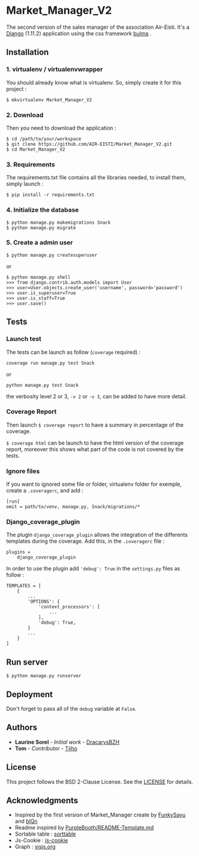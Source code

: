 # Market_Manager_V2

The second version of the sales manager of the association Air-Eisti.
It's a [Django](https://www.djangoproject.com/) (1.11.2) application using the css framework [bulma](http://bulma.io/) .

## Installation

### 1. virtualenv / virtualenvwrapper

You should already know what is virtualenv. So, simply create it for this
project :

```$ mkvirtualenv Market_Manager_V2```

### 2. Download

Then you need to download the application :
```
$ cd /path/to/your/workspace
$ git clone https://github.com/AIR-EISTI/Market_Manager_V2.git
$ cd Market_Manager_V2
```

### 3. Requirements

The requirements.txt file contains all the libraries needed, to install them,
simply launch :

```$ pip install -r requirements.txt```

### 4. Initialize the database

```
$ python manage.py makemigrations Snack
$ python manage.py migrate
```

### 5. Create a admin user

```
$ python manage.py createsuperuser
```
or
```
$ python manage.py shell
>>> from django.contrib.auth.models import User
>>> user=User.objects.create_user('username', password='password')
>>> user.is_superuser=True
>>> user.is_staff=True
>>> user.save()
```

## Tests

### Launch test
The tests can be launch as follow (`coverage` required) :

```
coverage run manage.py test Snack
```
or 

```
python manage.py test Snack
```

the verbosity level 2 or 3, `-v 2` or `-v 3`, can be added to have more detail.

### Coverage Report

Then launch ``` $ coverage report ``` to have a summary in percentage of the
coverage.

``` $ coverage html ``` can be launch to have the html version of the coverage
report, moreover this shows what part of the code is not covered by the tests.

### Ignore files

If you want to ignored some file or folder, virtualenv folder for exemple,
create a ```.coveragerc```, and add :

```
[run]
omit = path/to/venv, manage.py, Snack/migrations/*
```

### Django_coverage_plugin

The plugin `django_coverage_plugin` allows the integration of the differents
templates during the coverage. Add this, in the `.coveragerc` file :

```
plugins =
    django_coverage_plugin
```

In order to use the plugin add `'debug': True` in the `settings.py` files
as follow :

```
TEMPLATES = [
    {
        ...
        'OPTIONS': {
            'context_processors': [
                ...
            ],
            'debug': True,
        }
        ...
    }
]
```

## Run server

```
$ python manage.py runserver
```

## Deployment

Don't forget to pass all of the `debug` variable at `False`.

## Authors

- __Laurine Sorel__ - _Initial work_ - [DracarysBZH](https://github.com/DracarysBZH)
- __Tom__ - _Contributor_ - [Tjiho](https://github.com/Tjiho)

## License
This project follows the BSD 2-Clause License. See the
[LICENSE](https://github.com/AIR-EISTI/Market_Manager_V2/blob/development/LICENSE)
for details.

## Acknowledgments
- Inspired by the first version of Market_Manager create by [FunkySayu](https://github.com/FunkySayu) and [blQn](https://github.com/blqn)
- Readme inspired by [PurpleBooth/README-Template.md](https://gist.github.com/PurpleBooth/109311bb0361f32d87a2)
- Sortable table : [sorttable](https://kryogenix.org/code/browser/sorttable/)
- Js-Cookie : [js-cookie](https://github.com/js-cookie/js-cookie)
- Graph : [visjs.org](http://visjs.org/index.html#)
